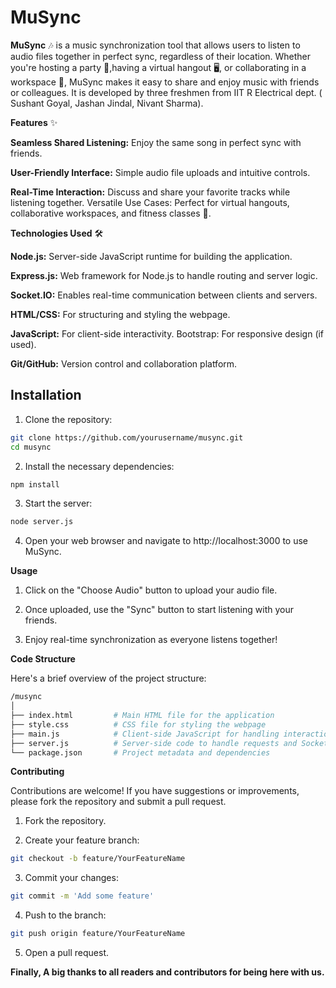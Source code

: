 # MuSync

**MuSync** 🎶 is a music synchronization tool that allows users to listen to audio files together in perfect sync, regardless of their location. Whether you're hosting a party 🎉,having a virtual hangout 🖥️, or collaborating in a workspace 🤝, MuSync makes it easy to share and enjoy music with friends or colleagues.
It is developed by three freshmen from IIT R Electrical dept. ( Sushant Goyal, Jashan Jindal, Nivant Sharma).


**Features** ✨

**Seamless Shared Listening:** Enjoy the same song in perfect sync with friends.

**User-Friendly Interface:** Simple audio file uploads and intuitive controls.

**Real-Time Interaction:** Discuss and share your favorite tracks while listening together.
Versatile Use Cases: Perfect for virtual hangouts, collaborative workspaces, and fitness classes 💪.


**Technologies Used** 🛠️

**Node.js:** Server-side JavaScript runtime for building the application.

**Express.js:** Web framework for Node.js to handle routing and server logic.

**Socket.IO:** Enables real-time communication between clients and servers.

**HTML/CSS:** For structuring and styling the webpage.

**JavaScript:** For client-side interactivity.
Bootstrap: For responsive design (if used).

**Git/GitHub:** Version control and collaboration platform.
## Installation

1. Clone the repository:

```bash
git clone https://github.com/yourusername/musync.git
cd musync
```
2. Install the necessary dependencies:

```bash
npm install
```
3. Start the server:
```bash
node server.js
```
4. Open your web browser and navigate to http://localhost:3000 to use MuSync.


**Usage**

1. Click on the "Choose Audio" button to upload your audio file.

2. Once uploaded, use the "Sync" button to start listening with your friends.

3. Enjoy real-time synchronization as everyone listens together!


**Code Structure**

Here's a brief overview of the project structure:
```bash
/musync
│
├── index.html         # Main HTML file for the application
├── style.css          # CSS file for styling the webpage
├── main.js            # Client-side JavaScript for handling interactions
├── server.js          # Server-side code to handle requests and Socket.IO connections
└── package.json       # Project metadata and dependencies
```
**Contributing**

Contributions are welcome! If you have suggestions or improvements, please fork the repository and submit a pull request.

1. Fork the repository.

2. Create your feature branch:
```bash
git checkout -b feature/YourFeatureName
```
3. Commit your changes:
```bash
git commit -m 'Add some feature'
```
4. Push to the branch:
```bash
git push origin feature/YourFeatureName
```
5. Open a pull request.


**Finally, A big thanks to all readers and contributors for being here with us.**


